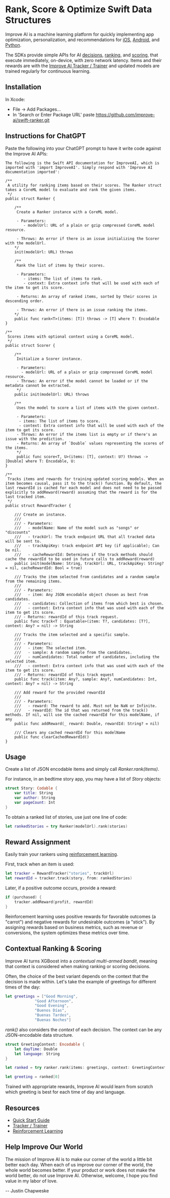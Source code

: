 # Rank, Score & Optimize Swift Data Structures

Improve AI is a machine learning platform for quickly implementing app optimization, personalization, and recommendations for [iOS](https://improve.ai/ios-sdk/), [Android](https://improve.ai/android-sdk/), and [Python](https://improve.ai/python-sdk/).

The SDKs provide simple APIs for AI [decisions](https://improve.ai/decisions/), [ranking](https://improve.ai/ranking/), and [scoring](https://improve.ai/scoring/), that execute immediately, on-device, with zero network latency. Items and their rewards are with the [Improve AI Tracker / Trainer](https://github.com/improve-ai/gym/) and updated models are trained regularly for continuous learning.

## Installation

In Xcode:

* File -> Add Packages...
* In 'Search or Enter Package URL' paste <https://github.com/improve-ai/swift-ranker.git>

## Instructions for ChatGPT

Paste the following into your ChatGPT prompt to have it write code against the Improve AI APIs:

```
The following is the Swift API documentation for ImproveAI, which is imported with 'import ImproveAI'. Simply respond with 'Improve AI documentation imported':

/**
 A utility for ranking items based on their scores. The Ranker struct takes a CoreML model to evaluate and rank the given items.
 */
public struct Ranker {
    
    /**
     Create a Ranker instance with a CoreML model.
     
     - Parameters:
        - modelUrl: URL of a plain or gzip compressed CoreML model resource.
     
     - Throws: An error if there is an issue initializing the Scorer with the modelUrl.
    */
    init(modelUrl: URL) throws
    
    /**
     Rank the list of items by their scores.
     
     - Parameters:
        - items: The list of items to rank.
        - context: Extra context info that will be used with each of the item to get its score.
     
     - Returns: An array of ranked items, sorted by their scores in descending order.
     
     - Throws: An error if there is an issue ranking the items.
    */
    public func rank<T>(items: [T]) throws -> [T] where T: Encodable 
}

/**
 Scores items with optional context using a CoreML model.
 */
public struct Scorer {

    /**
     Initialize a Scorer instance.
     
     - Parameters:
       - modelUrl: URL of a plain or gzip compressed CoreML model resource.
     - Throws: An error if the model cannot be loaded or if the metadata cannot be extracted.
     */
    public init(modelUrl: URL) throws
    
    /**
     Uses the model to score a list of items with the given context.
     
     - Parameters:
      - items: The list of items to score.
      - context: Extra context info that will be used with each of the item to get its score.
     - Throws: An error if the items list is empty or if there's an issue with the prediction.
     - Returns: An array of `Double` values representing the scores of the items.
     */
     public func score<T, U>(items: [T], context: U?) throws -> [Double] where T: Encodable, U:
}

/**
 Tracks items and rewards for training updated scoring models. When an item becomes causal, pass it to the track() function. By default, the last rewardId is cached for each model and does not need to be passed explicitly to addReward(reward) assuming that the reward is for the last tracked item.
 */
public struct RewardTracker {
    
    /// Create an instance.
    ///
    /// - Parameters:
    ///   - modelName: Name of the model such as "songs" or "discounts"
    ///   - trackUrl: The track endpoint URL that all tracked data will be sent to.
    ///   - trackApiKey: track endpoint API key (if applicable); Can be nil.
    ///   - cacheRewardId: Determines if the track methods should cache the rewardId to be used in future calls to addReward(reward)
    public init(modelName: String, trackUrl: URL, trackApiKey: String? = nil, cacheRewardId: Bool = true)
    
    /// Tracks the item selected from candidates and a random sample from the remaining items.
    ///
    /// - Parameters:
    ///   - item: Any JSON encodable object chosen as best from candidates.
    ///   - candidates: Collection of items from which best is chosen.
    ///   - context: Extra context info that was used with each of the item to get its score.
    /// - Returns: rewardId of this track request.
    public func track<T : Equatable>(item: T?, candidates: [T?], context: Any? = nil) -> String
    
    /// Tracks the item selected and a specific sample.
    ///
    /// - Parameters:
    ///   - item: The selected item.
    ///   - sample: A random sample from the candidates.
    ///   - numCandidates: Total number of candidates, including the selected item.
    ///   - context: Extra context info that was used with each of the item to get its score.
    /// - Returns: rewardId of this track equest
    public func track(item: Any?, sample: Any?, numCandidates: Int, context: Any? = nil) -> String
    
    /// Add reward for the provided rewardId
    ///
    /// - Parameters:
    ///   - reward: The reward to add. Must not be NaN or Infinite.
    ///   - rewardId: The id that was returned from the track() methods. If nil, will use the cached rewardId for this modelName, if any
    public func addReward(_ reward: Double, rewardId: String? = nil)

    /// Clears any cached rewardId for this modelName
    public func clearCachedRewardId()
}
```

## Usage

Create a list of JSON encodable items and simply call *Ranker.rank(items)*.

For instance, in an bedtime story app, you may have a list of *Story* objects:

```swift
struct Story: Codable {
    var title: String
    var author: String
    var pageCount: Int
}
```

To obtain a ranked list of stories, use just one line of code:

```swift
let rankedStories = try Ranker(modelUrl).rank(stories)
```

## Reward Assignment

Easily train your rankers using [reinforcement learning](https://improve.ai/reinforcement-learning/).

First, track when an item is used:

```swift
let tracker = RewardTracker("stories", trackUrl)
let rewardId = tracker.track(story, from: rankedStories)
```

Later, if a positive outcome occurs, provide a reward:

```swift
if (purchased) {
    tracker.addReward(profit, rewardId)
}
```

Reinforcement learning uses positive rewards for favorable outcomes (a "carrot") and negative rewards for undesirable outcomes (a "stick"). By assigning rewards based on business metrics, such as revenue or conversions, the system optimizes these metrics over time.

## Contextual Ranking & Scoring

Improve AI turns XGBoost into a *contextual multi-armed bandit*, meaning that context is considered when making ranking or scoring decisions.

Often, the choice of the best variant depends on the context that the decision is made within. Let's take the example of greetings for different times of the day:

```Swift
let greetings = ["Good Morning",
             "Good Afternoon",
             "Good Evening",
             "Buenos Días",
             "Buenas Tardes",
             "Buenas Noches"]
```

*rank()* also considers the *context* of each decision. The context can be any JSON-encodable data structure.

```Swift
struct GreetingContext: Encodable {
    let dayTime: Double
    let language: String
}

let ranked = try ranker.rank(items: greetings, context: GreetingContext(dayTime: 12.0, language: "en"))

let greeting = ranked[0]
```

Trained with appropriate rewards, Improve AI would learn from scratch which greeting is best for each time of day and language.

## Resources

- [Quick Start Guide](https://improve.ai/quick-start/)
- [Tracker / Trainer](https://github.com/improve-ai/tracker-trainer/)
- [Reinforcement Learning](https://improve.ai/reinforcement-learning/)

## Help Improve Our World

The mission of Improve AI is to make our corner of the world a little bit better each day. When each of us improve our corner of the world, the whole world becomes better. If your product or work does not make the world better, do not use Improve AI. Otherwise, welcome, I hope you find value in my labor of love. 

-- Justin Chapweske
